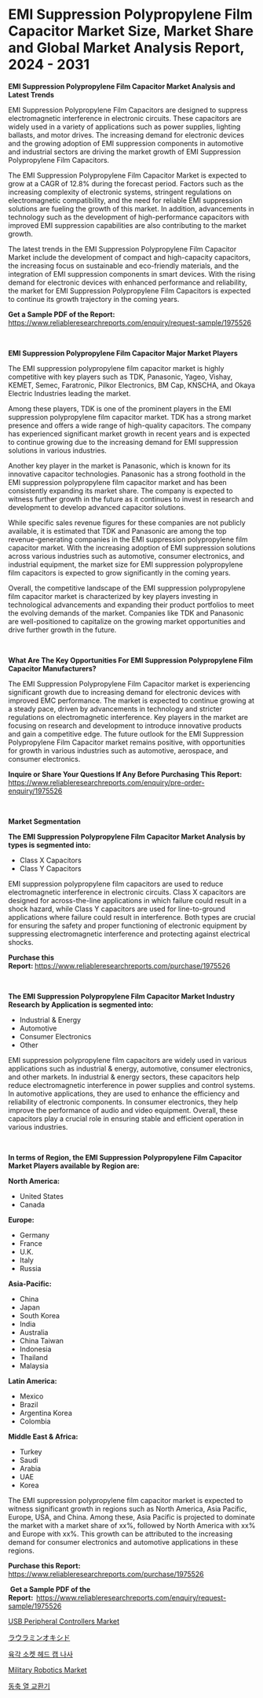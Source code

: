 <p><h1>EMI Suppression Polypropylene Film Capacitor Market Size, Market Share and Global Market Analysis Report, 2024 - 2031</h1></p><p><strong>EMI Suppression Polypropylene Film Capacitor Market Analysis and Latest Trends</strong></p>
<p><p>EMI Suppression Polypropylene Film Capacitors are designed to suppress electromagnetic interference in electronic circuits. These capacitors are widely used in a variety of applications such as power supplies, lighting ballasts, and motor drives. The increasing demand for electronic devices and the growing adoption of EMI suppression components in automotive and industrial sectors are driving the market growth of EMI Suppression Polypropylene Film Capacitors.</p><p>The EMI Suppression Polypropylene Film Capacitor Market is expected to grow at a CAGR of 12.8% during the forecast period. Factors such as the increasing complexity of electronic systems, stringent regulations on electromagnetic compatibility, and the need for reliable EMI suppression solutions are fueling the growth of this market. In addition, advancements in technology such as the development of high-performance capacitors with improved EMI suppression capabilities are also contributing to the market growth.</p><p>The latest trends in the EMI Suppression Polypropylene Film Capacitor Market include the development of compact and high-capacity capacitors, the increasing focus on sustainable and eco-friendly materials, and the integration of EMI suppression components in smart devices. With the rising demand for electronic devices with enhanced performance and reliability, the market for EMI Suppression Polypropylene Film Capacitors is expected to continue its growth trajectory in the coming years.</p></p>
<p><strong>Get a Sample PDF of the Report:&nbsp;</strong> <a href="https://www.reliableresearchreports.com/enquiry/request-sample/1975526">https://www.reliableresearchreports.com/enquiry/request-sample/1975526</a></p>
<p>&nbsp;</p>
<p><strong>EMI Suppression Polypropylene Film Capacitor Major Market Players</strong></p>
<p><p>The EMI suppression polypropylene film capacitor market is highly competitive with key players such as TDK, Panasonic, Yageo, Vishay, KEMET, Semec, Faratronic, Pilkor Electronics, BM Cap, KNSCHA, and Okaya Electric Industries leading the market. </p><p>Among these players, TDK is one of the prominent players in the EMI suppression polypropylene film capacitor market. TDK has a strong market presence and offers a wide range of high-quality capacitors. The company has experienced significant market growth in recent years and is expected to continue growing due to the increasing demand for EMI suppression solutions in various industries.</p><p>Another key player in the market is Panasonic, which is known for its innovative capacitor technologies. Panasonic has a strong foothold in the EMI suppression polypropylene film capacitor market and has been consistently expanding its market share. The company is expected to witness further growth in the future as it continues to invest in research and development to develop advanced capacitor solutions.</p><p>While specific sales revenue figures for these companies are not publicly available, it is estimated that TDK and Panasonic are among the top revenue-generating companies in the EMI suppression polypropylene film capacitor market. With the increasing adoption of EMI suppression solutions across various industries such as automotive, consumer electronics, and industrial equipment, the market size for EMI suppression polypropylene film capacitors is expected to grow significantly in the coming years.</p><p>Overall, the competitive landscape of the EMI suppression polypropylene film capacitor market is characterized by key players investing in technological advancements and expanding their product portfolios to meet the evolving demands of the market. Companies like TDK and Panasonic are well-positioned to capitalize on the growing market opportunities and drive further growth in the future.</p></p>
<p>&nbsp;</p>
<p><strong>What Are The Key Opportunities For EMI Suppression Polypropylene Film Capacitor Manufacturers?</strong></p>
<p><p>The EMI Suppression Polypropylene Film Capacitor market is experiencing significant growth due to increasing demand for electronic devices with improved EMC performance. The market is expected to continue growing at a steady pace, driven by advancements in technology and stricter regulations on electromagnetic interference. Key players in the market are focusing on research and development to introduce innovative products and gain a competitive edge. The future outlook for the EMI Suppression Polypropylene Film Capacitor market remains positive, with opportunities for growth in various industries such as automotive, aerospace, and consumer electronics.</p></p>
<p><strong>Inquire or Share Your Questions If Any Before Purchasing This Report:</strong> <a href="https://www.reliableresearchreports.com/enquiry/pre-order-enquiry/1975526">https://www.reliableresearchreports.com/enquiry/pre-order-enquiry/1975526</a></p>
<p>&nbsp;</p>
<p><strong>Market Segmentation</strong></p>
<p><strong>The EMI Suppression Polypropylene Film Capacitor Market Analysis by types is segmented into:</strong></p>
<p><ul><li>Class X Capacitors</li><li>Class Y Capacitors</li></ul></p>
<p><p>EMI suppression polypropylene film capacitors are used to reduce electromagnetic interference in electronic circuits. Class X capacitors are designed for across-the-line applications in which failure could result in a shock hazard, while Class Y capacitors are used for line-to-ground applications where failure could result in interference. Both types are crucial for ensuring the safety and proper functioning of electronic equipment by suppressing electromagnetic interference and protecting against electrical shocks.</p></p>
<p><strong>Purchase this Report:&nbsp;</strong><a href="https://www.reliableresearchreports.com/purchase/1975526">https://www.reliableresearchreports.com/purchase/1975526</a></p>
<p>&nbsp;</p>
<p><strong>The EMI Suppression Polypropylene Film Capacitor Market Industry Research by Application is segmented into:</strong></p>
<p><ul><li>Industrial & Energy</li><li>Automotive</li><li>Consumer Electronics</li><li>Other</li></ul></p>
<p><p>EMI suppression polypropylene film capacitors are widely used in various applications such as industrial & energy, automotive, consumer electronics, and other markets. In industrial & energy sectors, these capacitors help reduce electromagnetic interference in power supplies and control systems. In automotive applications, they are used to enhance the efficiency and reliability of electronic components. In consumer electronics, they help improve the performance of audio and video equipment. Overall, these capacitors play a crucial role in ensuring stable and efficient operation in various industries.</p></p>
<p>&nbsp;</p>
<p><strong>In terms of Region, the EMI Suppression Polypropylene Film Capacitor Market Players available by Region are:</strong></p>
<p>
    <p> <strong> North America: </strong>
        <ul>
            <li>United States</li>
            <li>Canada</li>
        </ul>
        </p> 
    <p> <strong> Europe: </strong>
        <ul>
            <li>Germany</li>
            <li>France</li>
            <li>U.K.</li>
            <li>Italy</li>
            <li>Russia</li>
        </ul>
        </p> 
    <p> <strong> Asia-Pacific: </strong>
        <ul>
            <li>China</li>
            <li>Japan</li>
            <li>South Korea</li>
            <li>India</li>
            <li>Australia</li>
            <li>China Taiwan</li>
            <li>Indonesia</li>
            <li>Thailand</li>
            <li>Malaysia</li>
        </ul>
        </p> 
    <p> <strong> Latin America: </strong>
        <ul>
            <li>Mexico</li>
            <li>Brazil</li>
            <li>Argentina Korea</li>
            <li>Colombia</li>
        </ul>
        </p> 
    <p> <strong> Middle East & Africa: </strong>
        <ul>
            <li>Turkey</li>
            <li>Saudi</li>
            <li>Arabia</li>
            <li>UAE</li>
            <li>Korea</li>
        </ul>
    </p>
    </p>
<p><p>The EMI suppression polypropylene film capacitor market is expected to witness significant growth in regions such as North America, Asia Pacific, Europe, USA, and China. Among these, Asia Pacific is projected to dominate the market with a market share of xx%, followed by North America with xx% and Europe with xx%. This growth can be attributed to the increasing demand for consumer electronics and automotive applications in these regions.</p></p>
<p><strong>Purchase this Report: </strong><a href="https://www.reliableresearchreports.com/purchase/1975526">https://www.reliableresearchreports.com/purchase/1975526</a></p>
<p>&nbsp;<strong>Get a Sample PDF of the Report:&nbsp;&nbsp;</strong><a href="https://www.reliableresearchreports.com/enquiry/request-sample/1975526">https://www.reliableresearchreports.com/enquiry/request-sample/1975526</a></p>
<p><strong></strong></p>
<p><p><a href="https://github.com/jhcraigie/Market-Research-Report-List-2/blob/main/usb-peripheral-controllers-market.md">USB Peripheral Controllers Market</a></p><p><a href="https://github.com/adcxff01450218/Market-Research-Report-List-1/blob/main/104206314085.md">ラウラミンオキシド</a></p><p><a href="https://github.com/vsn7qpua81q/Market-Research-Report-List-1/blob/main/245588413140.md">육각 소켓 헤드 캡 나사</a></p><p><a href="https://issuu.com/reportprime-2/docs/military-robotics-market-size-2030.pptx">Military Robotics Market</a></p><p><a href="https://github.com/trmesnao7959541/Market-Research-Report-List-1/blob/main/210782313139.md">동축 열 교환기</a></p></p>
